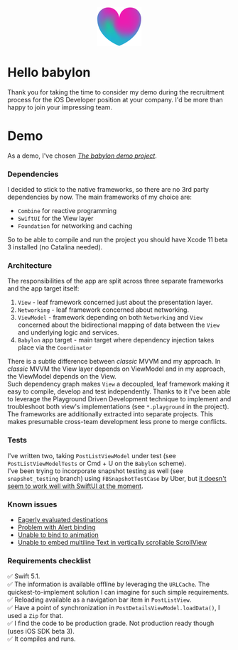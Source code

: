 <p align="center">
<img src="https://github.com/Babylonpartners/ios-playbook/raw/master/logo.png">
</p>


Hello babylon
==================================


Thank you for taking the time to consider my demo during the recruitment process for the iOS Developer position at your company. I'd be more than happy to join your impressing team.

# Demo

As a demo, I've chosen [*The babylon demo project*](https://github.com/Babylonpartners/ios-playbook/blob/master/Interview/demo.md#1-the-babylon-demo-project).

### Dependencies

I decided to stick to the native frameworks, so there are no 3rd party dependencies by now. The main frameworks of my choice are:

- `Combine` for reactive programming
- `SwiftUI` for the View layer
- `Foundation` for networking and caching

So to be able to compile and run the project you should have Xcode 11 beta 3 installed (no Catalina needed).

### Architecture

The responsibilities of the app are split across three separate frameworks and the app target itself:

1. `View` - leaf framework concerned just about the presentation layer.
2. `Networking` - leaf framework concerned about networking.
3. `ViewModel` - framework depending on both `Networking` and `View` concerned about the bidirectional mapping of data between the `View` and underlying logic and services.
4. `Babylon` app target - main target where dependency injection takes place via the `Coordinator`

There is a subtle difference between *classic* MVVM and my approach. In *classic* MVVM the View layer depends on ViewModel and in my approach, the ViewModel depends on the View.  
Such dependency graph makes `View` a decoupled, leaf framework making it easy to compile, develop and test independently. Thanks to it I've been able to leverage the Playground Driven Development technique to implement and troubleshoot both view's implementations (see `*.playground` in the project).  
The frameworks are additionally extracted into separate projects. This makes presumable cross-team development less prone to merge conflicts.

### Tests

I've written two, taking `PostListViewModel` under test (see `PostListViewModelTests` or Cmd + U on the `Babylon` scheme).  
I've been trying to incorporate snapshot testing as well (see `snapshot_testing` branch) using `FBSnapshotTestCase` by Uber, but [it doesn't seem to work well with SwiftUI at the moment](https://github.com/uber/ios-snapshot-test-case/issues/97).

### Known issues

- [Eagerly evaluated destinations](https://twitter.com/chriseidhof/status/1144242544680849410)
- [Problem with Alert binding](https://stackoverflow.com/questions/56762294/how-to-bind-presentation-of-swiftui-alert-when-triggered-outside-of-the-view)
- [Unable to bind to animation](https://forums.developer.apple.com/thread/117824)
- [Unable to embed multiline Text in vertically scrollable ScrollView](https://stackoverflow.com/questions/56593120/how-do-you-create-a-multi-line-text-inside-a-scrollview-in-swiftui)

### Requirements checklist

✅ Swift 5.1.  
✅ The information is available offline by leveraging the `URLCache`. The quickest-to-implement solution I can imagine for such simple requirements.  
✅ Reloading available as a navigation bar item in `PostListView`.  
✅ Have a point of synchronization in `PostDetailsViewModel.loadData()`, I used a `Zip` for that.  
✅ I find the code to be production grade. Not production ready though (uses iOS SDK beta 3).  
✅ It compiles and runs.
